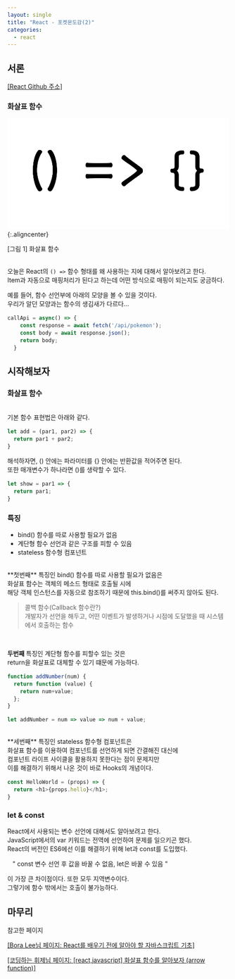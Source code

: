 ```yaml
---
layout: single
title: "React - 포켓몬도감(2)"
categories:
  - react
---
```


<style>
img.aligncenter{display:block;margin:0 auto}
</style>

## 서론

[[React Github 주소]](https://github.com/ingbox/React_poke_Util)

<h3>화살표 함수</h3>

![](/assets/images/posting/react_220321/picture1.png){:.aligncenter}
<figcaption> [그림 1] 화살표 함수</figcaption>
<br>

오늘은 React의 `() =>` 함수 형태를 왜 사용하는 지에 대해서 알아보려고 한다.<br>
Item과 자동으로 매핑처리가 된다고 하는데 어떤 방식으로 매핑이 되는지도 궁금하다.<br>

예를 들어, 함수 선언부에 아래의 모양을 볼 수 있을 것이다.<br>
우리가 알던 모양과는 함수의 생김새가 다르다...<br>

```js
callApi = async() => {
    const response = await fetch('/api/pokemon');
    const body = await response.json();
    return body;
  }
```

## 시작해보자
### 화살표 함수
<br>
기본 함수 표현법은 아래와 같다.<br>

```js
let add = (par1, par2) => {
  return par1 + par2;
}
```

해석하자면, () 안에는 파라미터를 {} 안에는 반환값을 적어주면 된다.<br>
또한 매개변수가 하나라면 ()를 생략할 수 있다.<br>

```js
let show = par1 => {
  return par1;
}
```


### 특징

* bind() 함수를 따로 사용할 필요가 없음
* 계단형 함수 선언과 같은 구조를 피할 수 있음
* stateless 함수형 컴포넌트

<br>
**첫번째** 특징인 <span id="mus">bind() 함수를 따로 사용할 필요가 없음</span>은<br>
화살표 함수는 객체의 메소드 형태로 호출될 시에<br> 
해당 객체 인스턴스를 자동으로 참조하기 때문에 this.bind()를 써주지 않아도 된다.

> 콜백 함수(Callback 함수란?)<br>
> 개발자가 선언을 해두고, 어떤 이벤트가 발생하거나 시점에 도달했을 때 시스템에서 호출하는 함수

<br>

**두번째** 특징인 <span id="mus">계단형 함수를 피할수 있는 것</span>은<br>
return을 화살표로 대체할 수 있기 떄문에 가능하다.<br>


```js
function addNumber(num) {
  return function (value) {
    return num+value;
  };
}
```
```js
let addNumber = num => value => num + value;  
```

<br>
**세번째** 특징인 <span id="mus">stateless 함수형 컴포넌트</span>은<br>
화살표 함수를 이용하여 컴포넌트를 선언하게 되면 간결해진 대신에<br>
컴포넌트 라이프 사이클을 활용하지 못한다는 점이 문제지만<br>
이를 해결하기 위해서 나온 것이 바로 Hooks의 개념이다.<br>

```js
const HelloWorld = (props) => {
  return <h1>{props.hello}</h1>;
}
```

### let & const

React에서 사용되는 변수 선언에 대해서도 알아보려고 한다.<br>
JavaScript에서의 var 키워드는 전역에 선언하여 문제를 일으키곤 했다.<br>
React의 버전인 ES6에선 이를 해결하기 위해 <span id="mus">let</span>과 <span id="mus">const</span>를 도입했다.<br>


&nbsp;&nbsp; <daon> " const 변수 선언 후 값을 바꿀 수 없음, let은 바꿀 수 있음 " </daon><br>

이 가장 큰 차이점이다. 또한 모두 지역변수이다.<br>
그렇기에 함수 밖에서는 호출이 불가능하다.<br>


## 마무리

참고한 페이지

[[Bora Lee님 페이지: React를 배우기 전에 알아야 할 자바스크립트 기초]](https://violetboralee.medium.com/react%EB%A5%BC-%EB%B0%B0%EC%9A%B0%EA%B8%B0-%EC%A0%84%EC%97%90-%EC%95%8C%EC%95%84%EC%95%BC-%ED%95%A0-javascript%EA%B8%B0%EC%B4%88-e0665f8cbee0) <br>

[[코딩하는 휘제님 페이지: [react,javascript] 화살표 함수를 알아보자 (arrow function)]](https://coding-hwije.tistory.com/30)

